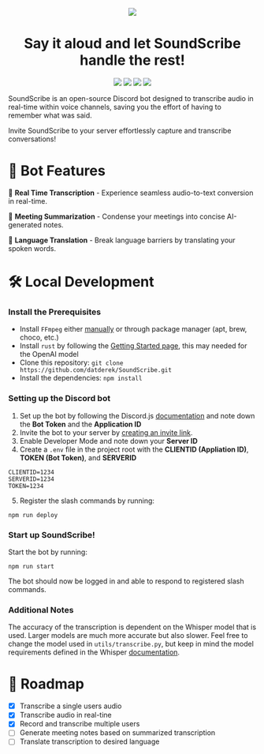 <p align="center">
  <img src="https://github.com/datderek/SoundScribe/assets/88995035/4a399b1c-a71b-4284-a692-b41e3e278564" data-canonical-src="https://github.com/datderek/SoundScribe/assets/88995035/4a399b1c-a71b-4284-a692-b41e3e278564"/>
</p>
<h1 align="center">Say it aloud and let SoundScribe handle the rest!</h1>
<p align="center">
  <img src="https://img.shields.io/badge/Node%20js-339933?style=for-the-badge&logo=nodedotjs&logoColor=white"/>
  <img src="https://img.shields.io/badge/JavaScript-323330?style=for-the-badge&logo=javascript&logoColor=F7DF1E"/>
  <img src="https://img.shields.io/badge/Python-FFD43B?style=for-the-badge&logo=python&logoColor=blue"/>
  <img src="https://img.shields.io/badge/Discord-5865F2?style=for-the-badge&logo=discord&logoColor=white"/>
</p>

SoundScribe is an open-source Discord bot designed to transcribe audio in real-time within voice channels, saving you the effort of having to remember what was said.

Invite SoundScribe to your server effortlessly capture and transcribe conversations! 

# 🤖 Bot Features
🎤 **Real Time Transcription** - Experience seamless audio-to-text conversion in real-time.

📝 **Meeting Summarization** - Condense your meetings into concise AI-generated notes.

💬 **Language Translation** - Break language barriers by translating your spoken words.

# 🛠️ Local Development
### Install the Prerequisites
- Install `FFmpeg` either [manually](https://ffmpeg.org/) or through package manager (apt, brew, choco, etc.)
- Install `rust` by following the [Getting Started page](https://www.rust-lang.org/learn/get-started), this may needed for the OpenAI model
- Clone this repository: `git clone https://github.com/datderek/SoundScribe.git`
- Install the dependencies: `npm install`
### Setting up the Discord bot
1. Set up the bot by following the Discord.js [documentation](https://discordjs.guide/preparations/setting-up-a-bot-application.html#creating-your-bot) and note down the **Bot Token** and the **Application ID**
2. Invite the bot to your server by [creating an invite link](https://discordjs.guide/preparations/adding-your-bot-to-servers.html#creating-and-using-your-invite-link).
3. Enable Developer Mode and note down your **Server ID**
4. Create a `.env` file in the project root with the **CLIENTID (Appliation ID)**, **TOKEN (Bot Token)**, and **SERVERID**
```
CLIENTID=1234
SERVERID=1234
TOKEN=1234
```
5. Register the slash commands by running:
```
npm run deploy
```
### Start up SoundScribe!
Start the bot by running:
```
npm run start
```
The bot should now be logged in and able to respond to registered slash commands.

### Additional Notes
The accuracy of the transcription is dependent on the Whisper model that is used. Larger models are much more 
accurate but also slower. Feel free to change the model used in `utils/transcribe.py`, but keep in mind the model requirements 
defined in the Whisper [documentation](https://github.com/openai/whisper?tab=readme-ov-file#available-models-and-languages).

# 📝 Roadmap
- [x] Transcribe a single users audio
- [x] Transcribe audio in real-tine
- [x] Record and transcribe multiple users
- [ ] Generate meeting notes based on summarized transcription
- [ ] Translate transcription to desired language
